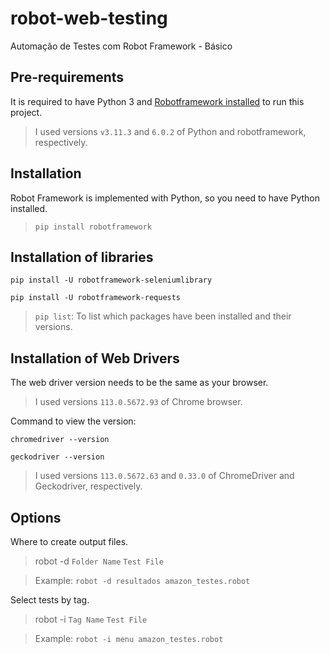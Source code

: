 # robot-web-testing
Automação de Testes com Robot Framework - Básico

## Pre-requirements

It is required to have Python 3 and [Robotframework installed](https://robotframework.org/?tab=1#getting-started) to run this project.

> I used versions `v3.11.3` and `6.0.2` of Python and robotframework, respectively.

## Installation
Robot Framework is implemented with Python, so you need to have Python installed.
>`pip install robotframework`

## Installation of libraries
`pip install -U robotframework-seleniumlibrary`

`pip install -U robotframework-requests`

>`pip list`: To list which packages have been installed and their versions.

## Installation of Web Drivers
The web driver version needs to be the same as your browser.
> I used versions `113.0.5672.93` of Chrome browser.

Command to view the version:

`chromedriver --version`

`geckodriver --version`
> I used versions `113.0.5672.63` and `0.33.0` of ChromeDriver and Geckodriver, respectively.

## Options
Where to create output files.
> robot -d `Folder Name` `Test File`

> Example: `robot -d resultados amazon_testes.robot`

Select tests by tag.
> robot -i `Tag Name` `Test File`

> Example: `robot -i menu amazon_testes.robot`